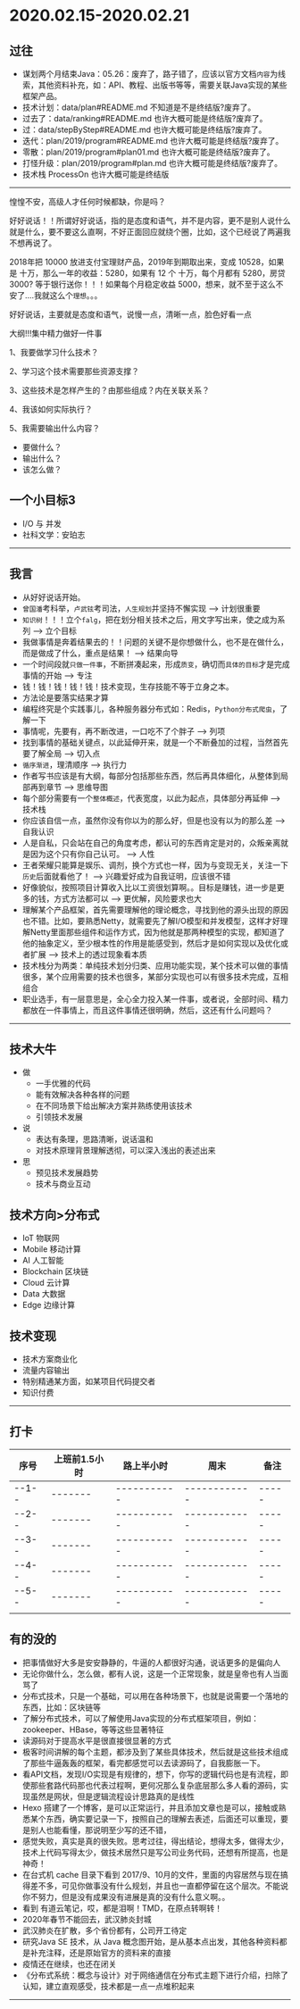 #   2020.02.15-2020.02.21

##  过往
-   谋划两个月结束Java：05.26：废弃了，路子错了，应该以官方文档`内容`为线索，其他资料补充，如：API、教程、出版书等等，需要关联Java实现的某些框架产品。
-   技术计划：data/plan#README.md 不知道是不是终结版?废弃了。
-   过去了：data/ranking#README.md 也许大概可能是终结版?废弃了。
-   过：data/stepByStep#README.md 也许大概可能是终结版?废弃了。
-   迭代：plan/2019/program#README.md 也许大概可能是终结版?废弃了。
-   零散：plan/2019/program#plan01.md 也许大概可能是终结版?废弃了。
-   打怪升级：plan/2019/program#plan.md 也许大概可能是终结版?废弃了。
-   技术栈 ProcessOn 也许大概可能是终结版

----

惶惶不安，高级人才任何时候都缺，你是吗？

好好说话！！所谓好好说话，指的是态度和语气，并不是内容，更不是别人说什么就是什么，要不要这么直啊，不好正面回应就绕个圈，比如，这个已经说了两遍我不想再说了。

2018年把 10000 放进支付宝理财产品，2019年到期取出来，变成 10528，如果是 十万，那么一年的收益：5280，如果有 12 个 十万，每个月都有 5280，房贷 3000? 等于银行送你！！！如果每个月稳定收益 5000，想来，就不至于这么不安了....我就这么个`理想`。。。

好好说话，主要就是态度和语气，说慢一点，清晰一点，脸色好看一点

大纲!!!集中精力做好一件事

1、我要做学习什么技术？

2、学习这个技术需要那些资源支撑？

3、这些技术是怎样产生的？由那些组成？内在关联关系？

4、我该如何实际执行？

5、我需要输出什么内容？ 

-   要做什么？
-   输出什么？
-   该怎么做？



##  一个小目标3

-   I/O 与 并发
-   社科文学：安珀志

----


##  我言
-   从好好说话开始。
-   `曾国潘`考科举，`卢武铉`考司法，`人生规划`并坚持不懈实现 --> 计划很重要
-   `知识树`！！！立个`falg`，把在划分相关技术之后，用文字写出来，使之成为系列 --> 立个目标
-   我做事情是奔着结果去的！！问题的关键不是你想做什么，也不是在做什么，而是做成了什么，重点是结果！ --> 结果向导
-   一个时间段就`只做一件事`，不断拼凑起来，形成`质变`，确切而`具体的目标`才是完成事情的开始 --> 专注
-   钱！钱！钱！钱！钱！技术变现，生存技能不等于立身之本。
-   方法论是要落实结果才算
-   编程终究是个实践事儿，各种服务器分布式如：Redis，`Python分布式爬虫`，了解一下
-   事情呢，先要有，再不断改进，一口吃不了个胖子 --> 列项
-   找到事情的基础关键点，以此延伸开来，就是一个不断叠加的过程，当然首先要了解全局 --> 切入点
-   `循序渐进`，理清顺序 --> 执行力
-   作者写书应该是有大纲，每部分包括那些东西，然后再具体细化，从整体到局部再到章节 --> 思维导图
-   每个部分需要有一个`整体概述`，代表宽度，以此为起点，具体部分再延伸 --> 技术栈
-   你应该自信一点，虽然你没有你以为的那么好，但是也没有以为的那么差 --> 自我认识
-   人是自私，只会站在自己的角度考虑，都认可的东西肯定是对的，众叛亲离就是因为这个只有你自己认可。 --> 人性
-   王者荣耀只能算是娱乐、调剂，换个方式也一样，因为与变现无关，关注一下`历史`后面就看他了！ --> 兴趣爱好成为自我证明，应该很不错
-   好像貌似，按照项目计算收入比以工资很划算啊。。目标是赚钱，进一步是更多的钱，方式方法都可以 --> 更优解，风险要求也大
-   理解某个产品框架，首先需要理解他的理论概念，寻找到他的源头出现的原因也不错。比如，要熟悉Netty，就需要先了解I/O模型和并发模型，这样才好理解Netty里面那些组件和运作方式，因为他就是那两种模型的实现，都知道了他的抽象定义，至少根本性的作用是能感受到，然后才是如何实现以及优化或者扩展 --> 技术上的透过现象看本质
-   技术栈分为两类：单纯技术划分归类、应用功能实现，某个技术可以做的事情很多，某个应用需要的技术也很多，某部分实现也可以有很多技术完成，互相组合
-   职业选手，有一层意思是，全心全力投入某一件事，或者说，全部时间、精力都放在一件事情上，而且这件事情还很明确，然后，这还有什么问题吗？

----

##  技术大牛
-   做
    -   一手优雅的代码
    -   能有效解决各种各样的问题
    -   在不同场景下给出解决方案并熟练使用该技术
    -   引领技术发展
-   说
    -   表达有条理，思路清晰，说话温和
    -   对技术原理背景理解透彻，可以深入浅出的表述出来
-   思
    -   预见技术发展趋势
    -   技术与商业互动


##  技术方向>分布式
-   IoT 物联网
-   Mobile 移动计算
-   AI 人工智能
-   Blockchain 区块链
-   Cloud 云计算
-   Data 大数据
-   Edge 边缘计算


##  技术变现
- 技术方案商业化
- 流量内容输出
- 特别精通某方面，如某项目代码提交者
- 知识付费

---- 


##  打卡
| 序号 |  上班前1.5小时 |  路上半小时  |    周末  | 备注 |
| ---- |  -------   | -------------  |  ------------  |  ----- |  
| --1-- |  -------   | -----------  |  ------------  |  ----- | 
| --2-- |  -------   | -----------  |  ------------  |  ----- | 
| --3-- |  -------   | -----------  |  ------------  |  ----- | 
| --4-- |  -------   | -----------  |  ------------  |  ----- | 
| --5-- |  -------   | -----------  |  ------------  |  ----- | 
|  |  | |  | |||



##  有的没的
-   把事情做好大多是安安静静的，牛逼的人都很好沟通，说话更多的是偏向人
-   无论你做什么，怎么做，都有人说，这是一个正常现象，就是皇帝也有人当面骂了
-   分布式技术，只是一个基础，可以用在各种场景下，也就是说需要一个落地的东西，比如：区块链等
-   了解分布式技术，可以了解使用Java实现的分布式框架项目，例如：zookeeper、HBase，等等这些显著特征
-   读源码对于提高水平是很直接很显著的方式
-   极客时间讲解的每个主题，都涉及到了某些具体技术，然后就是这些技术组成了那些牛逼轰轰的框架，看完都感觉可以去读源码了，自我膨胀一下。
-   看API文档，发现I/O实现是有规律的，想下，你写的逻辑代码也是有流程，即使那些套路代码那也代表过程啊，更何况那么复杂底层那么多人看的源码，实现虽然是网状，但是逻辑流程设计思路真的是线性
-   Hexo 搭建了一个博客，是可以正常运行，并且添加文章也是可以，接触或熟悉某个东西，确实要记录一下，按照自己的理解去表述，后面还可以重现，要是别人也能看懂，那说明至少写的还不错，
-   感觉失败，真实是真的很失败。思考过往，得出结论，想得太多，做得太少，技术上代码写得太少，做技术居然只是写公司业务代码，还想有所提高，也是神奇！
-   在台式机 cache 目录下看到 2017/9、10月的文件，里面的内容居然与现在搞得差不多，可见你做事没有什么规划，并且也一直都停留在这个层次。不能说你不努力，但是没有成果没有进展是真的没有什么意义啊。。
-   看到 有道云笔记，哎，都是泪啊！TMD，在原点转啊转！
-   2020年春节不能回去，武汉肺炎封城
-   武汉肺炎在扩散，多个省份都有，公司开工待定
-   研究Java SE 技术，从 Java 概念图开始，是从基本点出发，其他各种资料都是补充注释，还是原始官方的资料来的直接
-   疫情还在继续，也还在闭关
-   《分布式系统：概念与设计》对于网络通信在分布式主题下进行介绍，扫除了认知，建立直观感受，技术都是一点一点堆积起来
----

